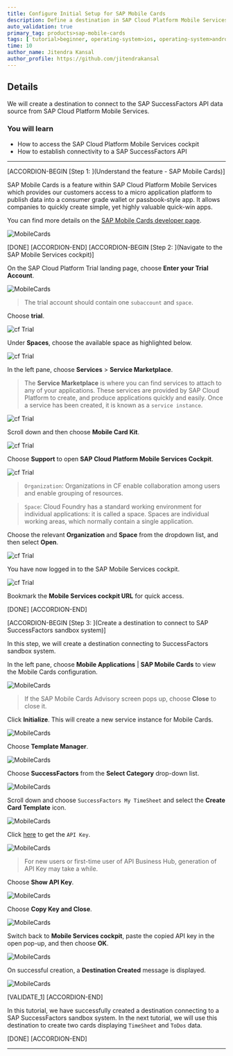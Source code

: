 ```yaml
---
title: Configure Initial Setup for SAP Mobile Cards
description: Define a destination in SAP Cloud Platform Mobile Services cockpit to establish connectivity to a SAP SuccessFactors sandbox API.
auto_validation: true
primary_tag: products>sap-mobile-cards
tags: [ tutorial>beginner, operating-system>ios, operating-system>android, topic>mobile, products>sap-cloud-platform, products>sap-mobile-cards, software-product-function>sap-cloud-platform-mobile-services ]
time: 10
author_name: Jitendra Kansal
author_profile: https://github.com/jitendrakansal
---
```


## Details
We will create a destination to connect to the SAP SuccessFactors API data source from SAP Cloud Platform Mobile Services.

### You will learn
  - How to access the SAP Cloud Platform Mobile Services cockpit
  - How to establish connectivity to a SAP SuccessFactors API

---

[ACCORDION-BEGIN [Step 1: ](Understand the feature - SAP Mobile Cards)]

SAP Mobile Cards is a feature within SAP Cloud Platform Mobile Services which provides our customers access to a micro application platform to publish data into a consumer grade wallet or passbook-style app. It allows companies to quickly create simple, yet highly valuable quick-win apps.

You can find more details on the [SAP Mobile Cards developer page](https://developers.sap.com/topics/mobile-cards.html).

![MobileCards](MobileCards.png)

[DONE]
[ACCORDION-END]
[ACCORDION-BEGIN [Step 2: ](Navigate to the SAP Mobile Services cockpit)]

On the SAP Cloud Platform Trial landing page, choose **Enter your Trial Account**.

![MobileCards](img_0.png)

>The trial account should contain one `subaccount` and `space`.

Choose **trial**.

![cf Trial](img_2.png)

Under **Spaces**, choose the available space as highlighted below.

![cf Trial](img_4.png)

In the left pane, choose **Services** > **Service Marketplace**.

>The **Service Marketplace** is where you can find services to attach to any of your applications. These services are provided by SAP Cloud Platform to create, and produce applications quickly and easily. Once a service has been created, it is known as a `service instance`.

![cf Trial](img_5.png)

Scroll down and then choose **Mobile Card Kit**.

![cf Trial](img_6.png)

Choose **Support** to open **SAP Cloud Platform Mobile Services Cockpit**.

![cf Trial](img_7.png)

>`Organization`: Organizations in CF enable collaboration among users and enable grouping of resources.

>`Space`: Cloud Foundry has a standard working environment for individual applications: it is called a space. Spaces are individual working areas, which normally contain a single application.

Choose the relevant **Organization** and **Space** from the dropdown list, and then select **Open**.

![cf Trial](img_8.png)

You have now logged in to the SAP Mobile Services cockpit.

![cf Trial](img_9.png)

Bookmark the **Mobile Services cockpit URL** for quick access.

[DONE]
[ACCORDION-END]

[ACCORDION-BEGIN [Step 3: ](Create a destination to connect to SAP SuccessFactors sandbox system)]

In this step, we will create a destination connecting to SuccessFactors sandbox system.

In the left pane, choose **Mobile Applications** | **SAP Mobile Cards** to view the Mobile Cards configuration.

![MobileCards](img_10.png)

>If the SAP Mobile Cards Advisory screen pops up, choose **Close** to close it.

Click **Initialize**. This will create a new service instance for Mobile Cards.

![MobileCards](img_101.png)

Choose **Template Manager**.

![MobileCards](img_11.png)

Choose **SuccessFactors** from the **Select Category** drop-down list.

![MobileCards](img_12.png)

Scroll down and choose `SuccessFactors My TimeSheet` and select the  **Create Card Template** icon.

![MobileCards](img_13.png)

Click [here](https://api.sap.com/preferences) to get the `API Key`.  

![MobileCards](img_14.png)

>For new users or first-time user of API Business Hub, generation of API Key may take a while.

Choose **Show API Key**.

![MobileCards](img_15.png)

Choose **Copy Key and Close**.

![MobileCards](img_16.png)

Switch back to **Mobile Services cockpit**, paste the copied API key in the open pop-up, and then choose **OK**.

![MobileCards](img_17.png)

 On successful creation, a **Destination Created** message is displayed.

![MobileCards](img_18.png)

[VALIDATE_1]
[ACCORDION-END]

In this tutorial, we have successfully created a destination connecting to a SAP SuccessFactors sandbox system. In the next tutorial, we will use this destination to create two cards displaying `TimeSheet` and `ToDos` data.

[DONE]
[ACCORDION-END]



---
